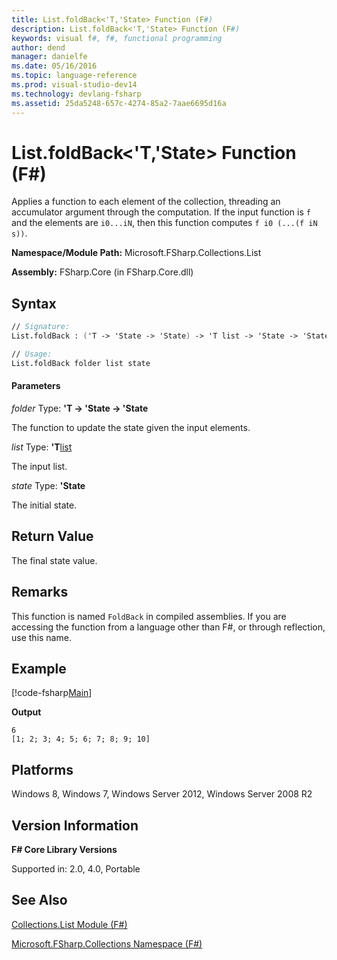 ```yaml
---
title: List.foldBack<'T,'State> Function (F#)
description: List.foldBack<'T,'State> Function (F#)
keywords: visual f#, f#, functional programming
author: dend
manager: danielfe
ms.date: 05/16/2016
ms.topic: language-reference
ms.prod: visual-studio-dev14
ms.technology: devlang-fsharp
ms.assetid: 25da5248-657c-4274-85a2-7aae6695d16a 
---
```


# List.foldBack<'T,'State> Function (F#)

Applies a function to each element of the collection, threading an accumulator argument through the computation. If the input function is `f` and the elements are `i0...iN`, then this function computes `f i0 (...(f iN s))`.

**Namespace/Module Path:** Microsoft.FSharp.Collections.List

**Assembly:** FSharp.Core (in FSharp.Core.dll)


## Syntax

```fsharp
// Signature:
List.foldBack : ('T -> 'State -> 'State) -> 'T list -> 'State -> 'State

// Usage:
List.foldBack folder list state
```

#### Parameters
*folder*
Type: **'T -&gt; 'State -&gt; 'State**


The function to update the state given the input elements.


*list*
Type: **'T**[list](https://msdn.microsoft.com/library/c627b668-477b-4409-91ed-06d7f1b3e4a7)


The input list.


*state*
Type: **'State**


The initial state.

## Return Value

The final state value.

## Remarks
This function is named `FoldBack` in compiled assemblies. If you are accessing the function from a language other than F#, or through reflection, use this name.

## Example

[!code-fsharp[Main](../../../samples/snippets/fslists/snippet41.fs)]

**Output**

```
6
[1; 2; 3; 4; 5; 6; 7; 8; 9; 10]
```

## Platforms
Windows 8, Windows 7, Windows Server 2012, Windows Server 2008 R2


## Version Information
**F# Core Library Versions**

Supported in: 2.0, 4.0, Portable

## See Also
[Collections.List Module &#40;F&#35;&#41;](Collections.List-Module-%5BFSharp%5D.md)

[Microsoft.FSharp.Collections Namespace &#40;F&#35;&#41;](Microsoft.FSharp.Collections-Namespace-%5BFSharp%5D.md)